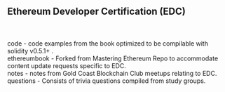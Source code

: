 ## Ethereum Developer Certification (EDC)
<br/>
<br/>
code - code examples from the book optimized to be compilable with solidity v0.5.1+ . <br/>
ethereumbook - Forked from Mastering Ethereum Repo to accommodate content update requests specific to EDC. <br/>
notes - notes from Gold Coast Blockchain Club meetups relating to EDC. <br/>
questions - Consists of trivia questions compiled from study groups. <br/>